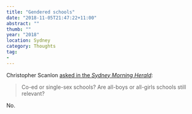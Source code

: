 ```yaml
---
title: "Gendered schools"
date: "2018-11-05T21:47:22+11:00"
abstract: ""
thumb: ""
year: "2018"
location: Sydney
category: Thoughts
tag:
- 
---
```

Christopher Scanlon [asked in the *Sydney Morning Herald*]:

> Co-ed or single-sex schools? Are all-boys or all-girls schools still relevant?

No.

[asked in the *Sydney Morning Herald*]: https://www.smh.com.au/lifestyle/life-and-relationships/co-ed-or-single-sex-schools-are-all-boys-or-all-girls-schools-still-relevant-20181105-p50e13.html
